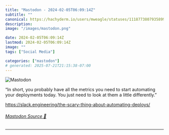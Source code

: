 ```yaml
---
title: "Mastodon - 2024-02-05T06:09:14Z"
subtitle: ""
canonical: https://hachyderm.io/users/mweagle/statuses/111877380793589928
description:
image: "/images/mastodon.png"

date: 2024-02-05T06:09:14Z
lastmod: 2024-02-05T06:09:14Z
image: ""
tags: ["Social Media"]

categories: ["mastodon"]
# generated: 2025-07-21T21:15:38-07:00
---
```

![Mastodon](/images/mastodon.png)

<p>“In short, you probably have all the metrics you need to start automating your deployments today. You just need to look at them a little differently.”</p><p><a href="https://slack.engineering/the-scary-thing-about-automating-deploys/" target="_blank" rel="nofollow noopener noreferrer" translate="no"><span class="invisible">https://</span><span class="ellipsis">slack.engineering/the-scary-th</span><span class="invisible">ing-about-automating-deploys/</span></a></p>


###### [Mastodon Source 🐘](https://hachyderm.io/@mweagle/111877380793589928)

___
